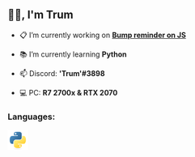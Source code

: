 <h2 align="left">✌🏻, I'm Trum</h2>

- 📋 I’m currently working on **[Bump reminder on JS](https://github.com/Trum-ok/RemEinder)**

- 📚 I’m currently learning **Python**

- 📫 Discord:  **'Trum'#3898**

- 💻 PC:  **R7 2700x & RTX 2070**


<h3 align="left">Languages:</h3>
<a href="https://www.python.org" target="_blank"> <img src="https://raw.githubusercontent.com/devicons/devicon/master/icons/python/python-original.svg" alt="python" width="40" height="40"/> </a> </p>



